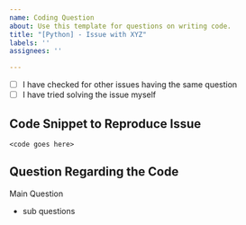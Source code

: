 ```yaml
---
name: Coding Question
about: Use this template for questions on writing code.
title: "[Python] - Issue with XYZ"
labels: ''
assignees: ''

---
```


- [ ] I have checked for other issues having the same question
- [ ] I have tried solving the issue myself

## Code Snippet to Reproduce Issue
```Code
<code goes here>
```

## Question Regarding the Code
Main Question
- sub questions

